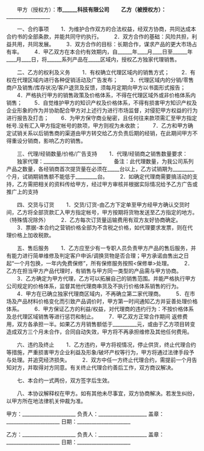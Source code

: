 
 


　　甲方（授权方）：______市______科技有限公司
　　乙方（被授权方）：________________________


　　一、合约事项
　　1．为维护合作双方的合法权益，经双方协商，共同达成本合约书的全部条款，并能共同守约执行。
　　2．双方合作的基础：风险共担，利益共用，共同发展。
　　3．双方合作的目标：长期合作，谋求产品的更大市场占有率。
　　4．甲乙双方在本合约有效期内，自______年____月____日至______年____月____日，将______系列产品在_____区域内，授权乙方独家代理销售。


　　二、乙方的权利及义务
　　1．有权确立代理区域内的销售方式；
　　2．有权在代理区域内进行各种促销活动及广告发布；
　　3．代理区域内的分销/零售商户及销售/库存状况/客户退货及反馈，须每月定期向甲方以书面形式报告；
　　4．严格执行甲方的销售政策及价格体系，不得在代理区域外或非价格体系内销售；
　　5．自觉维护甲方的知识产权及价格体系，不得有损害甲方知识产权及企业形象的作为并协助配合甲方对上述行为进行市场监督，对侵犯甲方权益的行为进行报告及打击；
　　6．为甲方保守商业秘密，且任何往来款项需汇至甲方指定帐号.没有汇入甲方指定帐号的款项，甲方则视为未收款；
　　7．乙方和甲方确定试销关系以后销售商的渠道由甲方转交给乙方负责后期的经销，在此期间甲方不得重设分销商，影响乙方的销售。


　　三、代理/经销数量/价格/广告支持
　　1．代理/经销商之销售数量要求：
　　独家代理：________________________
　　备注：此代理数量，为我公司系列产品之数量，各经销商首次提货量在必须在_____台以上，乙方试销期为_________个月，试销期销售额不能低于_________台。
　　2．如确定代理商需要搞活动的支持，乙方需把相关的资料传给甲方，经过甲方审核并根据实际情况给予乙方广告或推广上的支持


　　四、交货与订货
　　1．交货/订货-由乙方下定单至甲方经甲方确认交货时间，乙方将全部货款汇入甲方指定帐号，甲方按期将货物发送至乙方指定的地方。（特殊情况除外）
　　2．乙方每次订货量运输费用有双方友好协商确定。
　　3．票据-本合约之营销价格全部为不含税之价格，如代理要求发票，则在代理价格上加收税款。


　　五、售后服务
　　1．乙方应至少有一专职人员负责甲方产品的售后服务，并有能力进行简单维修及判定客户申诉/调换货物是否合理；甲方承诺由售出之日起“一个月包换，一年内免费保修”，所有保修服务按照&lt;保修单&gt;处理。
　　2．乙方在担当甲方产品代理时，有销售与甲方同一类型的产品需与甲方协商。
　　3．乙方确定为甲方代理，乙方可以拓展自己的销售范围。并能严格执行甲方公司规定的价格体系，监督其他代理商串货及不执行价格体系销售的行为。
　　4．甲方在已确立独家代理商区域内，不再确立第二家代理商。
　　5．在市场及产品材料价格变化而引致产品调价时，甲方第一时间通知乙方并妥善处理价格体系。
　　6．甲方保证乙方的利益/权益，对代理商的违约行为：不按价格体系及总代理区域销售等进行惩罚和制止。
　　7．甲乙双方正常合作期间 返修费用，双方各承担一半。如果乙方月销售额低于__________元，或由于乙方项目转变造成双方三个月未合作，合同自动失效，甲方将不再承担维修及其他任何费用。


　　六、违约及终止
　　1．乙方违约，甲方将视情况，停止供货，终止代理合约等措施，严重损害甲方企业利益及形象/破坏产权等行为，甲方将通过法律手段予与处理。并追究经济损失。
　　2．双方中任一方终止代理合约，需提前一个月告知对方，并取得对方同意。有关终止代理合约善后工作，双方商议解决。


　　七、本合约一式两份，双方签字后生效。


　　八、本协议解释权在甲方。如有其他未尽事宜，双方协商解决。若发生纠纷，以甲方所在地法律机关仲裁为准。


 


甲方：______________________
负责人：____________________
盖章：______________________
日期：______________________


乙方：______________________
负责人：____________________
盖章：______________________
日期：______________________
 


 

 
 
 
 
 
  


  
 

  


  


  
 
 
 
 

